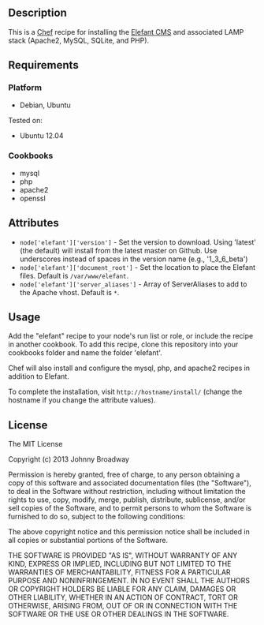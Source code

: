 ## Description

This is a [Chef](http://www.opscode.com/chef/) recipe for installing
the [Elefant CMS](http://www.elefantcms.com/) and associated LAMP stack
(Apache2, MySQL, SQLite, and PHP).

## Requirements

### Platform

* Debian, Ubuntu

Tested on:

* Ubuntu 12.04

### Cookbooks

* mysql
* php
* apache2
* openssl

## Attributes

* `node['elefant']['version']` - Set the version to download. Using 'latest' (the default) will install from the latest master on Github. Use underscores instead of spaces in the version name (e.g., '1_3_6_beta')
* `node['elefant']['document_root']` - Set the location to place the Elefant files. Default is `/var/www/elefant`.
* `node['elefant']['server_aliases']` - Array of ServerAliases to add to the Apache vhost. Default is `*`.

## Usage

Add the "elefant" recipe to your node's run list or role, or include the recipe in another cookbook.
To add this recipe, clone this repository into your cookbooks folder and name the folder 'elefant'.

Chef will also install and configure the mysql, php, and apache2 recipes in addition to Elefant.

To complete the installation, visit `http://hostname/install/` (change the hostname if you change the attribute values).

## License

The MIT License

Copyright (c) 2013 Johnny Broadway

Permission is hereby granted, free of charge, to any person obtaining a copy
of this software and associated documentation files (the "Software"), to deal
in the Software without restriction, including without limitation the rights
to use, copy, modify, merge, publish, distribute, sublicense, and/or sell
copies of the Software, and to permit persons to whom the Software is
furnished to do so, subject to the following conditions:

The above copyright notice and this permission notice shall be included in
all copies or substantial portions of the Software.

THE SOFTWARE IS PROVIDED "AS IS", WITHOUT WARRANTY OF ANY KIND, EXPRESS OR
IMPLIED, INCLUDING BUT NOT LIMITED TO THE WARRANTIES OF MERCHANTABILITY,
FITNESS FOR A PARTICULAR PURPOSE AND NONINFRINGEMENT. IN NO EVENT SHALL THE
AUTHORS OR COPYRIGHT HOLDERS BE LIABLE FOR ANY CLAIM, DAMAGES OR OTHER
LIABILITY, WHETHER IN AN ACTION OF CONTRACT, TORT OR OTHERWISE, ARISING FROM,
OUT OF OR IN CONNECTION WITH THE SOFTWARE OR THE USE OR OTHER DEALINGS IN
THE SOFTWARE.
